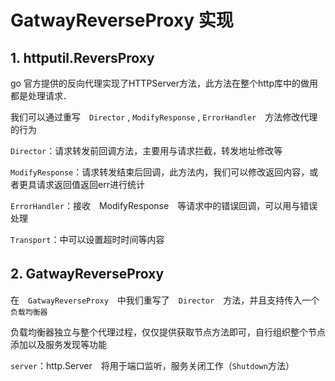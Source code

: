 # GatwayReverseProxy 实现

## 1. httputil.ReversProxy
go 官方提供的反向代理实现了HTTPServer方法，此方法在整个http库中的做用都是处理请求．

我们可以通过重写　`Director` , `ModifyResponse` , `ErrorHandler`　方法修改代理的行为

`Director`：请求转发前回调方法，主要用与请求拦截，转发地址修改等

`ModifyResponse`：请求转发结束后回调，此方法内，我们可以修改返回内容，或者更具请求返回值返回err进行统计

`ErrorHandler`：接收　ModifyResponse　等请求中的错误回调，可以用与错误处理

`Transport`：中可以设置超时时间等内容

## 2. GatwayReverseProxy　
在　`GatwayReverseProxy`　中我们重写了　`Director`　方法，并且支持传入一个　`负载均衡器`

负载均衡器独立与整个代理过程，仅仅提供获取节点方法即可，自行组织整个节点添加以及服务发现等功能

`server`：http.Server　将用于端口监听，服务关闭工作（`Shutdown`方法）